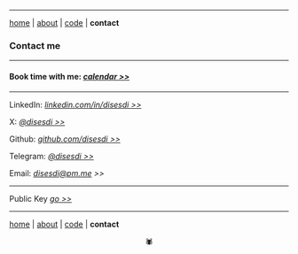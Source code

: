 -------

[home](https://disesdi.github.io/) | [about](https://disesdi.github.io/about.html) | <a href="https://github.com/disesdi/" target="_blank" rel="noopener noreferrer">code</a> | **contact**


### Contact me

-------

#### Book time with me: *<a href="https://calendly.com/disesdi" target="_blank" rel="noopener noreferrer">calendar >></a>* 

-------

LinkedIn: *<a href="https://www.linkedin.com/in/disesdi/" target="_blank" rel="noopener noreferrer">linkedin.com/in/disesdi >></a>*


X: *<a href="https://twitter.com/disesdi/" target="_blank" rel="noopener noreferrer">@disesdi >></a>*


Github: *<a href="https://github.com/disesdi" target="_blank" rel="noopener noreferrer">github.com/disesdi >> </a>*


Telegram: *<a href="https://t.me/disesdi" target="_blank" rel="noopener noreferrer">@disesdi >></a>* 


Email: *<a href="mailto:disesdi@pm.me" target="_blank" rel="noopener noreferrer">disesdi@pm.me >></a>* 

-------

Public Key *<a href="https://disesdi.github.io/key.html" target="_blank" rel="noopener noreferrer">go >></a>*

------- 

[home](https://disesdi.github.io/) | [about](https://disesdi.github.io/about.html) | <a href="https://github.com/disesdi/" target="_blank" rel="noopener noreferrer">code</a> | **contact**

<div align="center">🕷</div>

